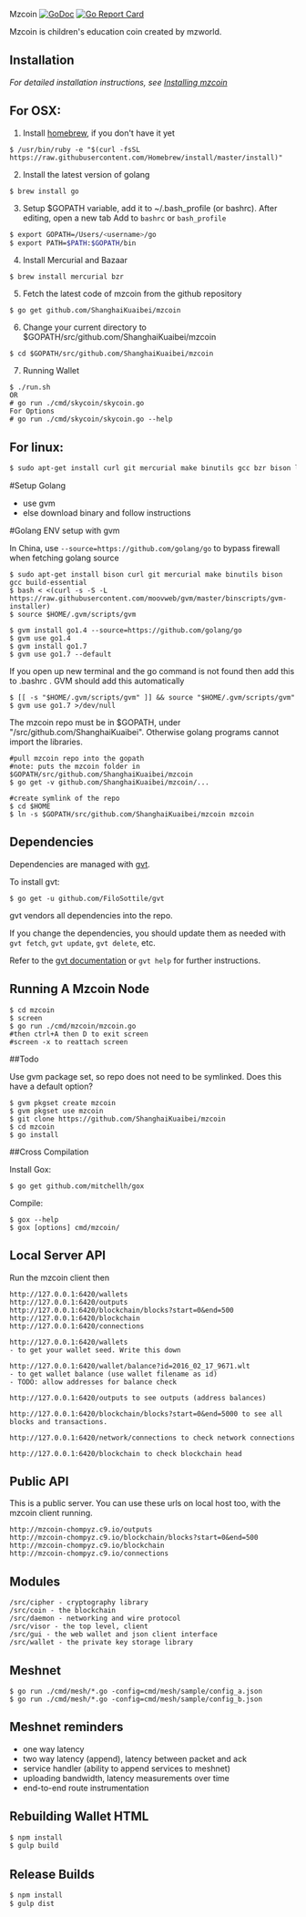 Mzcoin [![GoDoc](https://godoc.org/github.com/ShanghaiKuaibei/mzcoin?status.svg)](https://godoc.org/github.com/ShanghaiKuaibei/mzcoin) [![Go Report Card](https://goreportcard.com/badge/github.com/ShanghaiKuaibei/mzcoin)](https://goreportcard.com/report/github.com/ShanghaiKuaibei/mzcoin) 

Mzcoin is children's education coin created by mzworld.

Installation
------------

*For detailed installation instructions, see [Installing mzcoin](../../wiki/Installation)*

## For OSX:

1) Install [homebrew](brew.sh), if you don't have it yet
```
$ /usr/bin/ruby -e "$(curl -fsSL https://raw.githubusercontent.com/Homebrew/install/master/install)"
```

2) Install the latest version of golang
```
$ brew install go
```

3) Setup $GOPATH variable, add it to ~/.bash_profile (or bashrc). After editing, open a new tab
Add to `bashrc` or `bash_profile`
```sh
$ export GOPATH=/Users/<username>/go
$ export PATH=$PATH:$GOPATH/bin

```

4) Install Mercurial and Bazaar
```
$ brew install mercurial bzr
```

5) Fetch the latest code of mzcoin from the github repository

```
$ go get github.com/ShanghaiKuaibei/mzcoin
```

6) Change your current directory to $GOPATH/src/github.com/ShanghaiKuaibei/mzcoin

```
$ cd $GOPATH/src/github.com/ShanghaiKuaibei/mzcoin
```

7) Running Wallet

```
$ ./run.sh
OR
# go run ./cmd/skycoin/skycoin.go
For Options
# go run ./cmd/skycoin/skycoin.go --help
```

## For linux:

```sh
$ sudo apt-get install curl git mercurial make binutils gcc bzr bison libgmp3-dev screen -y
```

#Setup Golang
- use gvm
- else download binary and follow instructions

#Golang ENV setup with gvm

In China, use `--source=https://github.com/golang/go` to bypass firewall when fetching golang source

```
$ sudo apt-get install bison curl git mercurial make binutils bison gcc build-essential
$ bash < <(curl -s -S -L https://raw.githubusercontent.com/moovweb/gvm/master/binscripts/gvm-installer)
$ source $HOME/.gvm/scripts/gvm

$ gvm install go1.4 --source=https://github.com/golang/go
$ gvm use go1.4
$ gvm install go1.7
$ gvm use go1.7 --default
```

If you open up new terminal and the go command is not found then add this to .bashrc . GVM should add this automatically
```
$ [[ -s "$HOME/.gvm/scripts/gvm" ]] && source "$HOME/.gvm/scripts/gvm"
$ gvm use go1.7 >/dev/null
```


The mzcoin repo must be in $GOPATH, under "/src/github.com/ShanghaiKuaibei". Otherwise golang programs cannot import the libraries.

```
#pull mzcoin repo into the gopath
#note: puts the mzcoin folder in $GOPATH/src/github.com/ShanghaiKuaibei/mzcoin
$ go get -v github.com/ShanghaiKuaibei/mzcoin/...

#create symlink of the repo
$ cd $HOME
$ ln -s $GOPATH/src/github.com/ShanghaiKuaibei/mzcoin mzcoin
```

Dependencies
------------

Dependencies are managed with [gvt](https://github.com/FiloSottile/gvt).

To install gvt:
```
$ go get -u github.com/FiloSottile/gvt
```

gvt vendors all dependencies into the repo.

If you change the dependencies, you should update them as needed with `gvt fetch`, `gvt update`, `gvt delete`, etc.

Refer to the [gvt documentation](https://github.com/FiloSottile/gvt) or `gvt help` for further instructions.

Running A Mzcoin Node
----------------------

```
$ cd mzcoin
$ screen
$ go run ./cmd/mzcoin/mzcoin.go 
#then ctrl+A then D to exit screen
#screen -x to reattach screen
```

##Todo

Use gvm package set, so repo does not need to be symlinked. Does this have a default option?
```
$ gvm pkgset create mzcoin
$ gvm pkgset use mzcoin
$ git clone https://github.com/ShanghaiKuaibei/mzcoin
$ cd mzcoin
$ go install
```

##Cross Compilation

Install Gox:
```
$ go get github.com/mitchellh/gox
```

Compile:
```
$ gox --help
$ gox [options] cmd/mzcoin/
```

Local Server API
----------------

Run the mzcoin client then
```
http://127.0.0.1:6420/wallets
http://127.0.0.1:6420/outputs
http://127.0.0.1:6420/blockchain/blocks?start=0&end=500
http://127.0.0.1:6420/blockchain
http://127.0.0.1:6420/connections
```

```
http://127.0.0.1:6420/wallets
- to get your wallet seed. Write this down

http://127.0.0.1:6420/wallet/balance?id=2016_02_17_9671.wlt
- to get wallet balance (use wallet filename as id)
- TODO: allow addresses for balance check

http://127.0.0.1:6420/outputs to see outputs (address balances)

http://127.0.0.1:6420/blockchain/blocks?start=0&end=5000 to see all blocks and transactions.

http://127.0.0.1:6420/network/connections to check network connections

http://127.0.0.1:6420/blockchain to check blockchain head
```

Public API
----------

This is a public server. You can use these urls on local host too, with the mzcoin client running.
```
http://mzcoin-chompyz.c9.io/outputs
http://mzcoin-chompyz.c9.io/blockchain/blocks?start=0&end=500
http://mzcoin-chompyz.c9.io/blockchain
http://mzcoin-chompyz.c9.io/connections
```

Modules
-------

```
/src/cipher - cryptography library
/src/coin - the blockchain
/src/daemon - networking and wire protocol
/src/visor - the top level, client
/src/gui - the web wallet and json client interface
/src/wallet - the private key storage library
```

Meshnet
-------

```
$ go run ./cmd/mesh/*.go -config=cmd/mesh/sample/config_a.json
$ go run ./cmd/mesh/*.go -config=cmd/mesh/sample/config_b.json
```

Meshnet reminders
-----------------

- one way latency
- two way latency (append), latency between packet and ack
- service handler (ability to append services to meshnet)
- uploading bandwidth, latency measurements over time
- end-to-end route instrumentation

Rebuilding Wallet HTML
----------------------

```sh
$ npm install
$ gulp build
```

Release Builds
----

```sh
$ npm install
$ gulp dist
```
